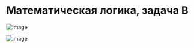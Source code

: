 # Математическая логика, задача В

![image](https://user-images.githubusercontent.com/51972750/151858951-8f98e08b-a430-425e-9c20-a0b424d1f7c3.png)

![image](https://user-images.githubusercontent.com/51972750/151859009-7b4b90b7-bde6-44c7-8e76-5792928f6047.png)

